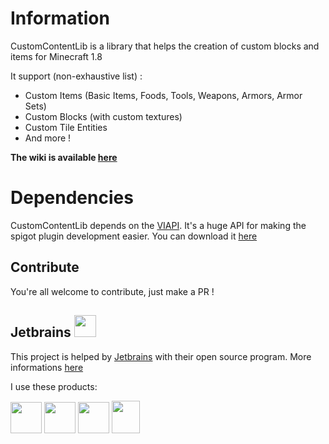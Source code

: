 
# Information
CustomContentLib is a library that helps the creation of custom blocks and items for Minecraft 1.8

It support (non-exhaustive list) :
- Custom Items (Basic Items, Foods, Tools, Weapons, Armors, Armor Sets)
- Custom Blocks (with custom textures)
- Custom Tile Entities
- And more !

**The wiki is available [here](https://github.com/VadamDev/CustomContentLib/wiki)**

# Dependencies
CustomContentLib depends on the [VIAPI](https://github.com/VadamDev/VIAPI). It's a huge API for making the spigot plugin development easier.
You can download it [here](https://github.com/VadamDev/VIAPI/releases)

## Contribute
You're all welcome to contribute, just make a PR !

## Jetbrains <img src="https://resources.jetbrains.com/storage/products/company/brand/logos/jb_beam.png" width="35" height="35">
This project is helped by [Jetbrains](https://www.jetbrains.com/) with their open source program. 
More informations [here](https://jb.gg/OpenSourceSupport)

I use these products:

<img src="https://resources.jetbrains.com/storage/products/company/brand/logos/IntelliJ_IDEA_icon.png" width="50" height="50">  <img src="https://resources.jetbrains.com/storage/products/company/brand/logos/DataGrip_icon.png" width="50" height="50">  <img src="https://resources.jetbrains.com/storage/products/company/brand/logos/CodeWithMe_icon.png" width="50" height="50"> <img src="https://resources.jetbrains.com/storage/products/company/brand/logos/Toolbox_icon.png" width="45" height="52">
